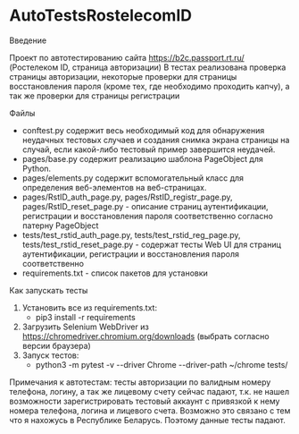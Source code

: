 # AutoTestsRostelecomID

Введение

Проект по автотестированию сайта https://b2c.passport.rt.ru/ (Ростелеком ID, страница авторизации)
В тестах реализована проверка страницы авторизации, некоторые проверки для страницы восстановления пароля (кроме тех, где необходимо проходить капчу),
а так же проверки для страницы регистрации

Файлы
 - conftest.py содержит весь необходимый код для обнаружения неудачных тестовых случаев и создания снимка экрана страницы на случай, если какой-либо тестовый пример завершится неудачей.
 - pages/base.py содержит реализацию шаблона PageObject для Python.
 - pages/elements.py содержит вспомогательный класс для определения веб-элементов на веб-страницах.
 - pages/RstID_auth_page.py, pages/RstID_registr_page.py, pages/RstID_reset_page.py - описание страниц аутентификации, регистрации и восстановления пароля соответственно
согласно патерну PageObject
 - tests/test_rstid_auth_page.py, tests/test_rstid_reg_page.py, tests/test_rstid_reset_page.py - содержат тесты Web UI для страниц аутентификации, регистрации и восстановления пароля соответственно
 - requirements.txt - список пакетов для установки

 Как запускать тесты
 1. Установить все из requirements.txt:
     - pip3 install -r requirements
2. Загрузить Selenium WebDriver из https://chromedriver.chromium.org/downloads (выбрать согласно версии браузера)
3. Запуск тестов:
     - python3 -m pytest -v --driver Chrome --driver-path ~/chrome tests/
  
 Примечания к автотестам:
тесты авторизации по валидным номеру телефона, логину, а так же лицевому счету сейчас падают, т.к. не нашел возможности зарегистрировать тестовый аккаунт с привязкой к нему номера телефона,
логина и лицевого счета. Возможно это связано с тем что я нахожусь в Республике Беларусь. Поэтому данные тесты падают.
